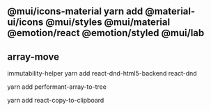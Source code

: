 @mui/icons-material
yarn add @material-ui/icons
@mui/styles
@mui/material @emotion/react @emotion/styled
@mui/lab
---
array-move
----
immutability-helper
yarn add react-dnd-html5-backend react-dnd 

yarn add performant-array-to-tree

yarn add  react-copy-to-clipboard